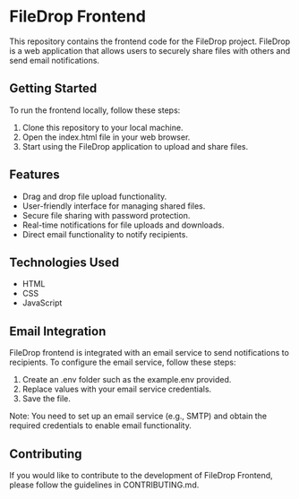 # FileDrop Frontend

This repository contains the frontend code for the FileDrop project. FileDrop is a web application that allows users to securely share files with others and send email notifications.

## Getting Started

To run the frontend locally, follow these steps:

1. Clone this repository to your local machine.
2. Open the index.html file in your web browser.
3. Start using the FileDrop application to upload and share files.

## Features

- Drag and drop file upload functionality.
- User-friendly interface for managing shared files.
- Secure file sharing with password protection.
- Real-time notifications for file uploads and downloads.
- Direct email functionality to notify recipients.

## Technologies Used

- HTML
- CSS
- JavaScript

## Email Integration

FileDrop frontend is integrated with an email service to send notifications to recipients. To configure the email service, follow these steps:

1. Create an .env folder such as the example.env provided.
2. Replace  values with your email service credentials.
3. Save the file.

Note: You need to set up an email service (e.g., SMTP) and obtain the required credentials to enable email functionality.

## Contributing

If you would like to contribute to the development of FileDrop Frontend, please follow the guidelines in CONTRIBUTING.md.

